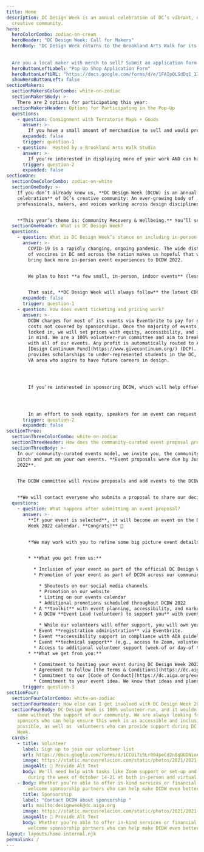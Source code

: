 ```yaml
---
title: Home
description: DC Design Week is an annual celebration of DC’s vibrant, diverse
  creative community.
hero:
  heroColorCombo: zodiac-on-cream
  heroHeader: "DC Design Week: Call for Makers"
  heroBody: "DC Design Week returns to the Brookland Arts Walk for its annual Pop-Up Block Party on October 21 from 6-10 pm. This year we will feature 15 to 20 local artists. 
  
  
  Are you a local maker with merch to sell? Submit an application form by Monday, September 12."
  heroButtonLeftLabel: "Pop-Up Shop Application Form"
  heroButtonLeftURL: "https://docs.google.com/forms/d/e/1FAIpQLSdDq1_1IpOrESQ2lM14hsZa0yeNW6abpoOVmeRiOXAdPpNYbA/viewform"
  showHeroButtonLeft: false
sectionMakers:
  sectionMakersColorCombo: white-on-zodiac
  sectionMakersBody: >-
    There are 2 options for participating this year:
  sectionMakersHeader: Options for Participating in the Pop-Up
  questions:
    - question: Consignment with Terratorie Maps + Goods
      answer: >-
        If you have a small amount of merchandise to sell and would prefer someone else handle the transactions, this is the right fit for you. Items will be sold on consignment and anything unsold will be returned to the artist. Makers keep 60% of sales price. Items on consignment will be allowed a max of 3 SKUs, with 6 items per SKU. Exceptions can be made if the items sold are small in size (i.e. stickers, magnets, buttons, etc).
      expanded: false
      trigger: question-1
    - question:  Hosted by a Brookland Arts Walk Studio
      answer: >-
        If you're interested in displaying more of your work AND can handle your own transactions (e.g. have your own Square, etc.), look no further. We'll be pairing makers up with the different studios on the Arts Walk for the Block Party. There will be both indoor spaces in the studios and outdoor spaces with tables to sell your work.
      trigger: question-2
      expanded: false
sectionOne:
  sectionOneColorCombo: zodiac-on-white
  sectionOneBody: >-
    If you don’t already know us, **DC Design Week (DCDW) is an annual
    celebration** of DC’s creative community: An ever-growing body of
    professionals, makers, and voices working across design disciplines. 


    **This year’s theme is: Community Recovery & Wellbeing.** You’ll see community-based healing andwellness woven into this year’s events and branding. While the DC Design Week committee plans some of your favorite annual events (including keynotes, parties, and more), we’re excited to use our community-curated event model again. For the second year in a row, most DCDW events will be **proposed and hosted by you, our community!**
  sectionOneHeader: What is DC Design Week?
  questions:
    - question: What is DC Design Week’s stance on including in-person events?
      answer: >-
        COVID-19 is a rapidly changing, ongoing pandemic. The wide distribution
        of vaccines in DC and across the nation makes us hopeful that we can
        bring back more in-person event experiences to DCDW 2022.


        We plan to host **a few small, in-person, indoor events** (less than 20 attendees with masks) and **a few, larger, in-person, outdoor events** for DC Design Week 2022, from October 14–21.


        That said, **DC Design Week will always follow** the latest CDC guidance on hosting in-person gatherings. As a result, we might pivot events to virtual experiences if the situation changes. Prospective event partners must understand this when proposing in-person events. We will work with selected event partners to ensure that each in-person event follows the latest CDC guidelines and has appropriate contingency plans.
      expanded: false
      trigger: question-1
    - question: How does event ticketing and pricing work?
      answer: >-
        DCDW charges for most of its events via Eventbrite to pay for overhead
        costs not covered by sponsorships. Once the majority of events are
        locked in, we will set prices with equity, accessibility, and inclusion
        in mind. We are a 100% volunteer-run committee and aim to break even
        with all of our events. Any profit is automatically routed to AIGA DC’s
        [Design Continuum Fund](https://www.givecontinuum.org/) (DCF). This fund
        provides scholarships to under-represented students in the DC, MD, and
        VA area who aspire to have future careers in design.




        If you’re interested in sponsoring DCDW, which will help offset ticket fees, make events more accessible, and offer other benefits to all attendees, email [designweek@dc.aiga.org](mailto:designweek@dc.aiga.org). All sponsors receive benefits and shoutouts in exchange for your support!




        In an effort to seek equity, speakers for an event can request to keep a portion of the event’s profits. Our volunteer team calculates respective event profits after DCDW takes place. Keep in mind that this is a nominal amount and not a true reflection of the speaker’s value or worth. We can give estimates upon request.
      trigger: question-2
      expanded: false
sectionThree:
  sectionThreeColorCombo: white-on-zodiac
  sectionThreeHeader: How does the community-curated event proposal process work?
  sectionThreeBody: >-
    In our community-curated events model, we invite you, the community, to
    pitch and put on your own events. **Event proposals were due by June 19,
    2022**.                      


    The DCDW committee will review proposals and add events to the DCDW calendar based on their quality, attention to detail, and adherence to [DC Design Week’s Code of Conduct](https://dc.aiga.org/events/code-of-conduct/#:~:text=AIGA%20DC%20is%20dedicated%20to,%2C%20religion%2C%20or%20political%20affiliation.). All events should provide value for the DC creative community by being relevant, engaging, accessible, and inclusive. 


    **We will contact everyone who submits a proposal to share our decisions and any next steps by July 20, 2022.**
  questions:
    - question: What happens after submitting an event proposal?
      answer: >-
        **If your event is selected**, it will become an event on the DC Design
        Week 2022 calendar. **Congrats!** 🎉 


        **We may work with you to refine some big picture event details**, such as the event’s overall goals, your intended audiences, etc. We may also work with you to understand more about what you need from us. This will help everyone meet our mutual goals in planning and hosting a fabulous event.


        * **What you get from us:**

          * Inclusion of your event as part of the official DC Design Week 2022 schedule and you (or your organization) listed as a partner. 
          * Promotion of your event as part of DCDW across our communication channels, which may include: 

            * Shoutouts on our social media channels
            * Promotion on our website
            * Listing on our events calendar
            * Additional promotions scheduled throughout DCDW 2022
          * A **toolkit** with event planning, accessibility, and marketing resources to help you put on an impactful event. 
          * A DCDW **Event Lead (volunteer) to support you** with event planning, logistics, and marketing. 

            * While our volunteers will offer support, you will own your event’s planning and execution. We expect you to meet us halfway in marketing your event through your own communications channels. Your DCDW event lead can work with you on the most effective ways to do this.
          * Event **registration administration** via Eventbrite.
          * Event **accessibility support in compliance with ADA guidelines**. (e.g., closed captioning, verbit.)
          * Event **technical support** (e.g., access to Zoom, volunteers to help staff the virtual events, etc.)
          * Access to additional volunteer support (week-of or day-of the event) as needed.
        * **What we get from you:**

          * Commitment to hosting your event during DC Design Week 2022. We understand that life happens, but if you’re submitting an event proposal, it means that you’re committed to making this event happen against most odds. 
          * Agreement to follow [the Terms & Conditions](https://dc.aiga.org/programs-initiatives/dc-design-week/event-partner-terms-conditions/.) of proposing and holding an event for DC Design Week 2022.
          * Commitment to our [Code of Conduct](https://dc.aiga.org/events/code-of-conduct/#:~:text=AIGA%20DC%20is%20dedicated%20to,%2C%20religion%2C%20or%20political%20affiliation.).
          * Commitment to your event idea. We know that ideas and plans change, but DCDW selects events with our full week of programming in mind. We hope you understand that in order to ensure we’re offering a diverse range of events to our community, we will expect the event’s overall approach and scope to stay consistent.
      trigger: question-3
sectionFour:
  sectionFourColorCombo: white-on-zodiac
  sectionFourHeader: How else can I get involved with DC Design Week 2022?
  sectionFourBody: DC Design Week is 100% volunteer-run, and it wouldn’t be the
    same without the support of our community. We are always looking for
    sponsors who can help ensure this week is as accessible and inclusive as
    possible, as well as  volunteers who can provide support during DC Design
    Week.
  cards:
    - title: Volunteer
      label: Sign up to join our volunteer list
      url: https://docs.google.com/forms/d/1CCUi7i5Lr094peCd2n8qUUDNioAohJYnaCwxwMX-CxU/edit
      image: https://static.marcusrelacion.com/static/photos/2021/2021-05-02-12-55-PM-SONY-ILCE-7M3-4444-copyright-marcusrelacion-1.jpg
      imageAlt: 🛑 Provide Alt Text
      body: We'll need help with tasks like Zoom support or set-up and clean-up
        during the week of October 14-21 at both in-person and virtual events.
    - Body: Whether you’re able to offer in-kind services or financial support, we
        welcome sponsorship partners who can help make DCDW even better.
      title: Sponsorship
      label: "Contact DCDW about sponsorship "
      url: mailto:designweek@dc.aiga.org
      image: https://static.marcusrelacion.com/static/photos/2021/2021-05-02-12-55-PM-SONY-ILCE-7M3-4444-copyright-marcusrelacion-1.jpg
      imageAlt: 🛑 Provide Alt Text
      body: Whether you’re able to offer in-kind services or financial support, we
        welcome sponsorship partners who can help make DCDW even better.
layout: layouts/home-internal.njk
permalink: /
---
```

